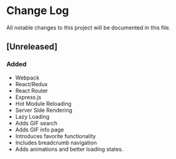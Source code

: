 # Change Log
All notable changes to this project will be documented in this file.

## [Unreleased]
### Added
- Webpack
- React/Redux
- React Router
- Express.js
- Hot Module Reloading
- Server Side Rendering
- Lazy Loading
- Adds GIF search
- Adds GIF info page
- Introduces favorite functionality
- Includes breadcrumb navigation
- Adds animations and better loading states.
